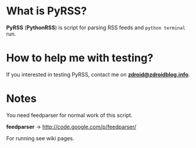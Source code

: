 # What is PyRSS?

**PyRSS** (<b>PythonRSS</b>) is script for parsing RSS feeds and `python terminal` run.

# How to help me with testing?

If you interested in testing PyRSS, contact me on **zdroid@zdroidblog.info**.

# Notes

You need feedparser for normal work of this script.

<b>feedparser</b> → http://code.google.com/p/feedparser/

For running see wiki pages.
